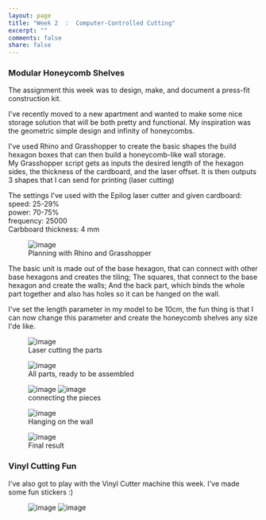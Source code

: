 ```yaml
---
layout: page
title: "Week 2  :  Computer-Controlled Cutting"
excerpt: ""
comments: false
share: false
---
```


### Modular Honeycomb Shelves
The assignment this week was to design, make, and document a press-fit construction kit.  

I've recently moved to a new apartment and wanted to make some nice storage solution that
will be both pretty and functional.
My inspiration was the geometric simple design and infinity of honeycombs.  
  
I've used Rhino and Grasshopper to create the basic shapes the build hexagon boxes that can then build a honeycomb-like wall storage.  
My Grasshopper script gets as inputs the desired length of the hexagon sides, the thickness of the cardboard, and the laser offset. It is then outputs 3 shapes that I can send for printing (laser cutting)

The settings I've used with the Epilog laser cutter and given cardboard:  
speed: 25-29%  
power: 70-75%  
frequency: 25000  
Carbboard thickness: 4 mm  


<figure>
	<img src="../images/week2/design.jpg" alt="image">
	<figcaption>Planning with Rhino and Grasshopper</figcaption>
</figure>

The basic unit is made out of the base hexagon, that can connect with other base hexagons and creates the tiling; The squares, that connect to the base hexagon and create the walls; And the back part, which binds the whole part together and also has holes so it can be hanged on the wall.  
  
I've set the length parameter in my model to be 10cm, the fun thing is that I can now change this parameter and create the honeycomb shelves any size I'de like.

<figure>
	<img src="../images/week2/cut.jpg" alt="image">
	<figcaption>Laser cutting the parts</figcaption>
</figure>

<figure>
	<img src="../images/week2/pieces.jpg" alt="image">
	<figcaption>All parts, ready to be assembled</figcaption>
</figure>

<figure class="half">
	<img src="../images/week2/connecting.jpg" alt="image">
	<img src="../images/week2/construction.jpg" alt="image">
	<figcaption>connecting the pieces</figcaption>
</figure>

<figure>
	<img src="../images/week2/hanging.jpg" alt="image">
	<figcaption>Hanging on the wall</figcaption>
</figure>
<figure>
	<img src="../images/week2/finished_2.jpg" alt="image">
	<figcaption>Final result</figcaption>
</figure>
  
  
  

### Vinyl Cutting Fun

I've also got to play with the Vinyl Cutter machine this week.
I've made some fun stickers :)

<figure class="half">
	<img src="../images/week2/Vinyl1.jpg" alt="image">
	<img src="../images/week2/vinyl2.jpg" alt="image">
</figure>